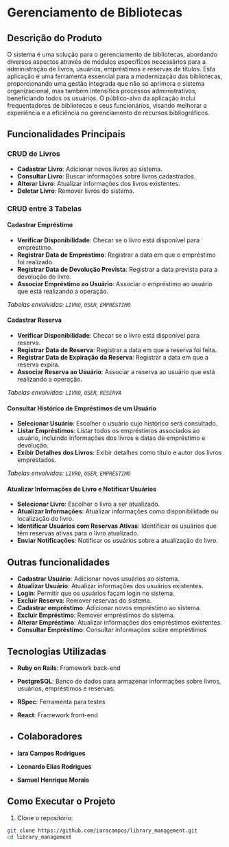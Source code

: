 ﻿
# Gerenciamento de Bibliotecas

## Descrição do Produto
O sistema é uma solução para o gerenciamento de bibliotecas, abordando diversos aspectos através de módulos específicos necessários para a administração de livros, usuários, empréstimos e reservas de títulos. Esta aplicação é uma ferramenta essencial para a modernização das bibliotecas, proporcionando uma gestão integrada que não só aprimora o sistema organizacional, mas também intensifica processos administrativos, beneficiando todos os usuários. O público-alvo da aplicação inclui frequentadores de bibliotecas e seus funcionários, visando melhorar a experiência e a eficiência no gerenciamento de recursos bibliográficos.

## Funcionalidades Principais

### CRUD de Livros
- **Cadastrar Livro**: Adicionar novos livros ao sistema.
- **Consultar Livro**: Buscar informações sobre livros cadastrados.
- **Alterar Livro**: Atualizar informações dos livros existentes.
- **Deletar Livro**: Remover livros do sistema.

### CRUD entre 3 Tabelas

#### Cadastrar Empréstimo
- **Verificar Disponibilidade**: Checar se o livro está disponível para empréstimo.
- **Registrar Data de Empréstimo**: Registrar a data em que o empréstimo foi realizado.
- **Registrar Data de Devolução Prevista**: Registrar a data prevista para a devolução do livro.
- **Associar Empréstimo ao Usuário**: Associar o empréstimo ao usuário que está realizando a operação.

*Tabelas envolvidas: `LIVRO`, `USER`, `EMPRÉSTIMO`*

#### Cadastrar Reserva
- **Verificar Disponibilidade**: Checar se o livro está disponível para reserva.
- **Registrar Data de Reserva**: Registrar a data em que a reserva foi feita.
- **Registrar Data de Expiração da Reserva**: Registrar a data em que a reserva expira.
- **Associar Reserva ao Usuário**: Associar a reserva ao usuário que está realizando a operação.

*Tabelas envolvidas: `LIVRO`, `USER`, `RESERVA`*

#### Consultar Histórico de Empréstimos de um Usuário
- **Selecionar Usuário**: Escolher o usuário cujo histórico será consultado.
- **Listar Empréstimos**: Listar todos os empréstimos associados ao usuário, incluindo informações dos livros e datas de empréstimo e devolução.
- **Exibir Detalhes dos Livros**: Exibir detalhes como título e autor dos livros emprestados.

*Tabelas envolvidas: `LIVRO`, `USER`, `EMPRÉSTIMO`*

#### Atualizar Informações de Livro e Notificar Usuários
- **Selecionar Livro**: Escolher o livro a ser atualizado.
- **Atualizar Informações**: Atualizar informações como disponibilidade ou localização do livro.
- **Identificar Usuários com Reservas Ativas**: Identificar os usuários que têm reservas ativas para o livro atualizado.
- **Enviar Notificações**: Notificar os usuários sobre a atualização do livro.

## Outras funcionalidades
- **Cadastrar Usuário**: Adicionar novos usuários ao sistema.
- **Atualizar Usuário**: Atualizar informações dos usuários existentes.
- **Login**: Permitir que os usuários façam login no sistema.
- **Excluir Reserva**: Remover reservas do sistema.
- **Cadastrar empréstimo**: Adicionar novos empréstimo ao sistema.
- **Excluir Empréstimo**: Remover empréstimos do sistema.
- **Alterar Empréstimo**: Atualizar informações dos empréstimos existentes.
- **Consultar Empréstimo**: Consultar informações sobre empréstimos

## Tecnologias Utilizadas
- **Ruby on Rails**: Framework back-end 
- **PostgreSQL**: Banco de dados para armazenar informações sobre livros, usuários, empréstimos e reservas.
- **RSpec**: Ferramenta para testes 
- **React**: Framework front-end
  
- ## Colaboradores

- **Iara Campos Rodrigues**
- **Leonardo Elias Rodrigues**
- **Samuel Henrique Morais**

## Como Executar o Projeto 

1. Clone o repositório: 
```bash
git clone https://github.com/iaracampos/library_management.git
cd library_management

